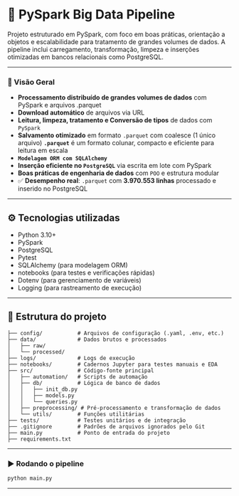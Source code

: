 # 🚀 PySpark Big Data Pipeline

Projeto estruturado em PySpark, com foco em boas práticas, orientação a objetos e escalabilidade para tratamento de grandes volumes de dados. A pipeline inclui carregamento, transformação, limpeza e inserções otimizadas em bancos relacionais como PostgreSQL.

---

### 🧪 Visão Geral

* **Processamento distribuído de grandes volumes de dados** com PySpark e arquivos .parquet
* **Download automático** de arquivos via URL
* **Leitura, limpeza, tratamento e Conversão de tipos** de dados com `PySpark`
* **Salvamento otimizado** em formato `.parquet` com coalesce (1 único arquivo)
  **`.parquet`** é um formato colunar, compacto e eficiente para leitura em escala
* **`Modelagem ORM com SQLAlchemy`**
* **Inserção eficiente no `PostgreSQL`** via escrita em lote com PySpark
* **Boas práticas de engenharia de dados** com `POO` e estrutura modular
* ✅ **Desempenho real**:
  `.parquet` com **3.970.553 linhas** processado e inserido no PostgreSQL 

---

## ⚙️ Tecnologias utilizadas

* Python 3.10+
* PySpark
* PostgreSQL
* Pytest
* SQLAlchemy (para modelagem ORM)
* notebooks (para testes e verificações rápidas)
* Dotenv (para gerenciamento de variáveis)
* Logging (para rastreamento de execução)

---

## 🧱 Estrutura do projeto

```
├── config/           # Arquivos de configuração (.yaml, .env, etc.)
├── data/             # Dados brutos e processados
│   ├── raw/
│   └── processed/
├── logs/             # Logs de execução
├── notebooks/        # Cadernos Jupyter para testes manuais e EDA
├── src/              # Código-fonte principal
│   ├── automation/   # Scripts de automação 
│   ├── db/           # Lógica de banco de dados
│   │   ├── init_db.py
│   │   ├── models.py
│   │   └── queries.py
│   ├── preprocessing/ # Pré-processamento e transformação de dados
│   └── utils/        # Funções utilitárias
├── tests/            # Testes unitários e de integração
├── .gitignore        # Padrões de arquivos ignorados pelo Git
├── main.py           # Ponto de entrada do projeto
├── requirements.txt
```

---

### ▶️ Rodando o pipeline

```bash
python main.py
```

---


